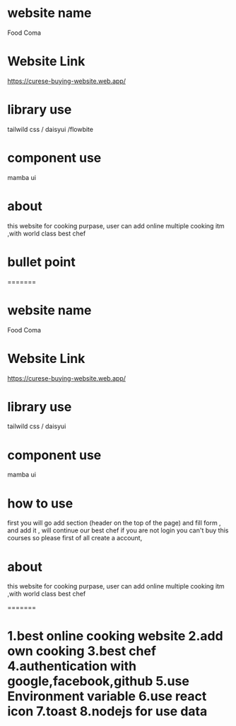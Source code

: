# website name

Food Coma

# Website Link

https://curese-buying-website.web.app/

# library use

tailwild css / daisyui /flowbite

# component use

mamba ui

# about

this website for cooking purpase, user can add online multiple cooking itm ,with world class best chef

# bullet point

=======

# website name

Food Coma

# Website Link

https://curese-buying-website.web.app/

# library use

tailwild css / daisyui

# component use

mamba ui

# how to use

first you will go add section (header on the top of the page) and fill form , and add it , will continue our best chef
if you are not login you can't buy this courses so please first of all create a account,

# about

this website for cooking purpase, user can add online multiple cooking itm ,with world class best chef

=======

1.best online cooking website
2.add own cooking
3.best chef
4.authentication with google,facebook,github
5.use Environment variable
6.use react icon
7.toast
8.nodejs for use data
=======
